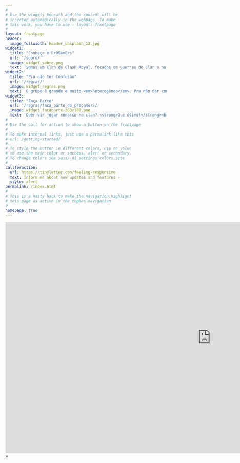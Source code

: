 ```yaml
---
#
# Use the widgets beneath and the content will be
# inserted automagically in the webpage. To make
# this work, you have to use › layout: frontpage
#
layout: frontpage
header:
  image_fullwidth: header_unsplash_12.jpg
widget1:
  title: "Conheça o Pr0GamErs"
  url: '/sobre/'
  image: widget_sobre.png
  text: 'Somos um Clan de Clash Royal, focados em Guerras de Clan e no Desenvolvimento dos nosso Jogadores. Levamos o jogo a sério, estamos muito bem organizados e subindo no Ranking! <strong>Venha jogar conosco</strong>!'
widget2:
  title: "Pra não ter Confusão"
  url: '/regras/'
  image: widget_regras.png
  text: 'O grupo é grande e muito <em>heterogêneo</em>. Pra não dar confusão e para que não aconteçam injustiças, criamos algumas regras. Assim todos podem focar no jogo ao invés de ficar se preocupando com outras bobagens.<br/>1. Faça Parte.<br/>2. Grupo do WhatApp.<br/>3. Promoçoes e Patentes.'
widget3:
  title: "Faça Parte"
  url: '/regras/faca_parte_do_pr0gamers/'
  image: widget_facaparte-303x182.png
  text: 'Quer vir jogar conosco no clan? <strong>Que ótimo!</strong><br> Nem todo mundo pode fazer parte, existen alguns requisitos. Descubra o que vc precisa fazer no botão abaixo.'
#
# Use the call for action to show a button on the frontpage
#
# To make internal links, just use a permalink like this
# url: /getting-started/
#
# To style the button in different colors, use no value
# to use the main color or success, alert or secondary.
# To change colors see sass/_01_settings_colors.scss
#
callforaction:
  url: https://tinyletter.com/feeling-responsive
  text: Inform me about new updates and features ›
  style: alert
permalink: /index.html
#
# This is a nasty hack to make the navigation highlight
# this page as active in the topbar navigation
#
homepage: true
---
```


<div id="videoModal" class="reveal-modal large" data-reveal="">
  <div class="flex-video widescreen vimeo" style="display: block;">
    <iframe width="1280" height="720" src="https://www.youtube.com/embed/3b5zCFSmVvU" frameborder="0" allowfullscreen></iframe>
  </div>
  <a class="close-reveal-modal">&#215;</a>
</div>
